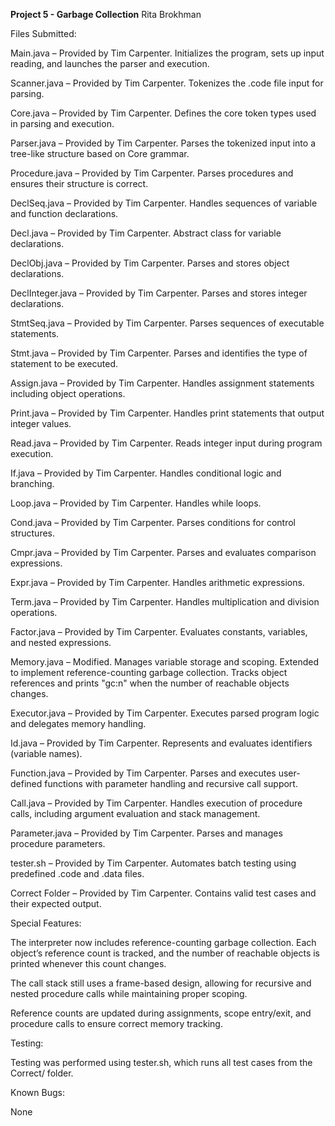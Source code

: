 **Project 5 - Garbage Collection**
Rita Brokhman

Files Submitted:

Main.java – Provided by Tim Carpenter. Initializes the program, sets up input reading, and launches the parser and execution.

Scanner.java – Provided by Tim Carpenter. Tokenizes the .code file input for parsing.

Core.java – Provided by Tim Carpenter. Defines the core token types used in parsing and execution.

Parser.java – Provided by Tim Carpenter. Parses the tokenized input into a tree-like structure based on Core grammar.

Procedure.java – Provided by Tim Carpenter. Parses procedures and ensures their structure is correct.

DeclSeq.java – Provided by Tim Carpenter. Handles sequences of variable and function declarations.

Decl.java – Provided by Tim Carpenter. Abstract class for variable declarations.

DeclObj.java – Provided by Tim Carpenter. Parses and stores object declarations.

DeclInteger.java – Provided by Tim Carpenter. Parses and stores integer declarations.

StmtSeq.java – Provided by Tim Carpenter. Parses sequences of executable statements.

Stmt.java – Provided by Tim Carpenter. Parses and identifies the type of statement to be executed.

Assign.java – Provided by Tim Carpenter. Handles assignment statements including object operations.

Print.java – Provided by Tim Carpenter. Handles print statements that output integer values.

Read.java – Provided by Tim Carpenter. Reads integer input during program execution.

If.java – Provided by Tim Carpenter. Handles conditional logic and branching.

Loop.java – Provided by Tim Carpenter. Handles while loops.

Cond.java – Provided by Tim Carpenter. Parses conditions for control structures.

Cmpr.java – Provided by Tim Carpenter. Parses and evaluates comparison expressions.

Expr.java – Provided by Tim Carpenter. Handles arithmetic expressions.

Term.java – Provided by Tim Carpenter. Handles multiplication and division operations.

Factor.java – Provided by Tim Carpenter. Evaluates constants, variables, and nested expressions.

Memory.java – Modified. Manages variable storage and scoping. Extended to implement reference-counting garbage collection. Tracks object references and prints "gc:n" when the number of reachable objects changes.

Executor.java – Provided by Tim Carpenter. Executes parsed program logic and delegates memory handling.

Id.java – Provided by Tim Carpenter. Represents and evaluates identifiers (variable names).

Function.java – Provided by Tim Carpenter. Parses and executes user-defined functions with parameter handling and recursive call support.

Call.java – Provided by Tim Carpenter. Handles execution of procedure calls, including argument evaluation and stack management.

Parameter.java – Provided by Tim Carpenter. Parses and manages procedure parameters.

tester.sh – Provided by Tim Carpenter. Automates batch testing using predefined .code and .data files.

Correct Folder – Provided by Tim Carpenter. Contains valid test cases and their expected output.

Special Features:

The interpreter now includes reference-counting garbage collection. Each object’s reference count is tracked, and the number of reachable objects is printed whenever this count changes.

The call stack still uses a frame-based design, allowing for recursive and nested procedure calls while maintaining proper scoping.

Reference counts are updated during assignments, scope entry/exit, and procedure calls to ensure correct memory tracking.

Testing:

Testing was performed using tester.sh, which runs all test cases from the Correct/ folder.

Known Bugs:

None